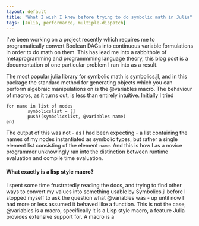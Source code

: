 ```yaml
---
layout: default
title: "What I wish I knew before trying to do symbolic math in Julia"
tags: [Julia, performance, multiple-dispatch]
---
```

I've been working on a project recently which requires me to programatically convert Boolean DAGs into continuous variable formulations in order to do math on them. This has lead me into a rabbithole of metaprogramming and programmming language theory, this blog post is a documentation of one particular problem I ran into as a result. 

The most popular julia library for symbolic math is symbolics.jl, and in this package the standard method for generating objects which you can perform algebraic manipulations on is the @variables macro. The behaviour of macros, as it turns out, is less than entirely intuitive. Initially I tried 

```
for name in list of nodes
        symbolicslist = []
        push!(symbolicslist, @variables name)
end
```
The output of this was not - as I had been expecting - a list containing the names of my nodes instantiated as symbolic types, but rather a single element list consisting of the element ```name```. And this is how I as a novice programmer unknowingly ran into the distinction between runtime evaluation and compile time evaluation. 

#### What exactly is a lisp style macro?
I spent some time frustratedly reading the docs, and trying to find other ways to convert my values into something usable by Symbolics.jl before I stopped myself to ask the question what @variables was - up until now I had more or less assumed it behaved like a function. This is not the case, @variables is a macro, specifically it is a Lisp style macro, a feature Julia provides extensive support for. A macro is a 
